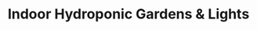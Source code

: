 ---
title: "Indoor Hydroponic Gardens & Lights"
url: /beaverton/indoor-hydroponic-gardens-and-lights/
shop: garden centre
---